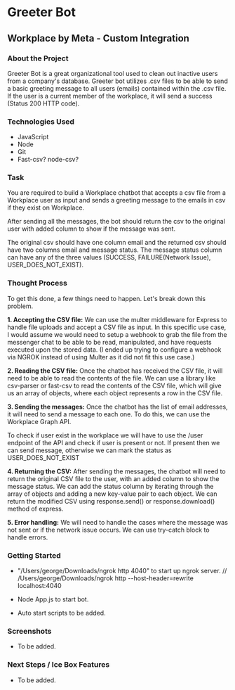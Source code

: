 # Greeter Bot

## Workplace by Meta - Custom Integration

### About the Project

Greeter Bot is a great organizational tool used to clean out inactive users from a company's database. Greeter bot utilizes .csv files to be able to send a basic greeting message to all users (emails) contained within the .csv file. If the user is a current member of the workplace, it will send a success (Status 200 HTTP code).

### Technologies Used

- JavaScript
- Node
- Git
- Fast-csv? node-csv?

### Task

You are required to build a Workplace chatbot that accepts a csv file from a Workplace user as input and sends a greeting message to the emails in csv if they exist on Workplace.

After sending all the messages, the bot should return the csv to the original user with added column to show if the message was sent.

The original csv should have one column email and the returned csv should have two columns email and message status. The message status column can have any of the three values (SUCCESS, FAILURE(Network Issue), USER_DOES_NOT_EXIST).

### Thought Process

To get this done, a few things need to happen. Let's break down this problem.

**1. Accepting the CSV file:** We can use the multer middleware for Express to handle file uploads and accept a CSV file as input. In this specific use case, I would assume we would need to setup a webhook to grab the file from the messenger chat to be able to be read, manipulated, and have requests executed upon the stored data. (I ended up trying to configure a webhook via NGROK instead of using Multer as it did not fit this use case.)

**2. Reading the CSV file:** Once the chatbot has received the CSV file, it will need to be able to read the contents of the file. We can use a library like csv-parser or fast-csv to read the contents of the CSV file, which will give us an array of objects, where each object represents a row in the CSV file.

**3. Sending the messages:** Once the chatbot has the list of email addresses, it will need to send a message to each one. To do this, we can use the Workplace Graph API.

To check if user exist in the workplace we will have to use the /user endpoint of the API and check if user is present or not. If present then we can send message, otherwise we can mark the status as USER_DOES_NOT_EXIST

**4. Returning the CSV:** After sending the messages, the chatbot will need to return the original CSV file to the user, with an added column to show the message status. We can add the status column by iterating through the array of objects and adding a new key-value pair to each object. We can return the modified CSV using response.send() or response.download() method of express.

**5. Error handling:** We will need to handle the cases where the message was not sent or if the network issue occurs. We can use try-catch block to handle errors.

### Getting Started

- "/Users/george/Downloads/ngrok http 4040" to start up ngrok server. // /Users/george/Downloads/ngrok http --host-header=rewrite localhost:4040

- Node App.js to start bot.
- Auto start scripts to be added.

### Screenshots

- To be added.

### Next Steps / Ice Box Features

- To be added.
